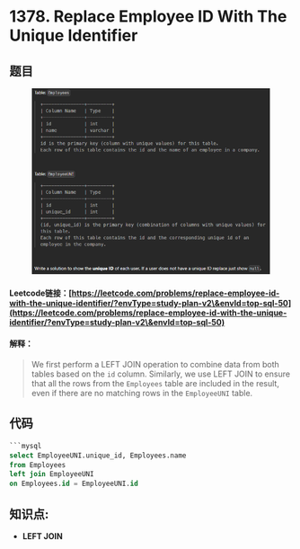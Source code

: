 # 1378. Replace Employee ID With The Unique Identifier

## 题目

<figure><img src="../../.gitbook/assets/image (5) (1) (1) (1) (1).png" alt=""><figcaption></figcaption></figure>

#### Leetcode链接：[https://leetcode.com/problems/replace-employee-id-with-the-unique-identifier/?envType=study-plan-v2\&envId=top-sql-50](https://leetcode.com/problems/replace-employee-id-with-the-unique-identifier/?envType=study-plan-v2\&envId=top-sql-50)

#### 解释：

> We first perform a LEFT JOIN operation to combine data from both tables based on the `id` column. Similarly, we use LEFT JOIN to ensure that all the rows from the `Employees` table are included in the result, even if there are no matching rows in the `EmployeeUNI` table.

## 代码

````sql
```mysql
select EmployeeUNI.unique_id, Employees.name
from Employees
left join EmployeeUNI
on Employees.id = EmployeeUNI.id

````

## **知识点:**

* **LEFT JOIN**&#x20;
